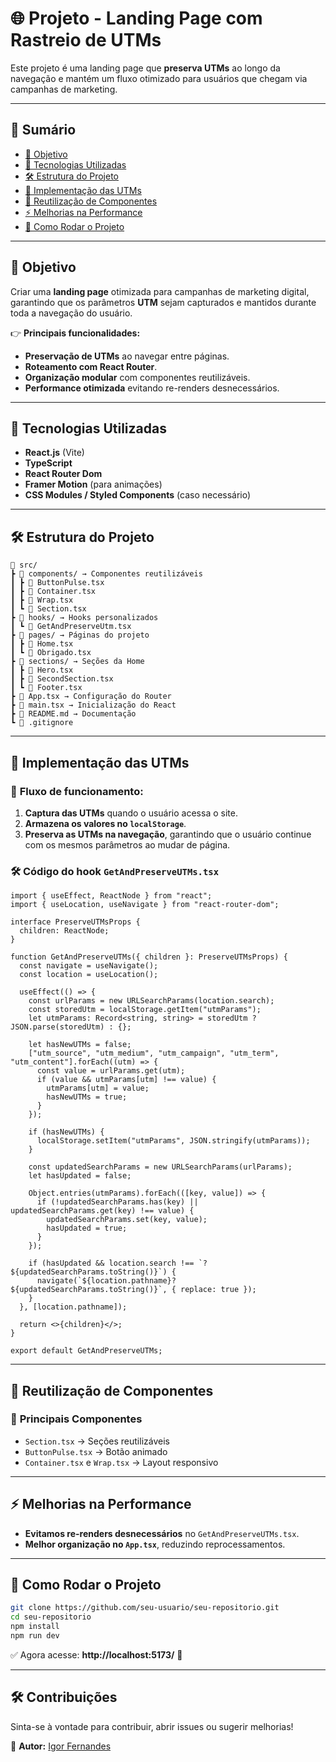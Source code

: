 # 🌐 Projeto - Landing Page com Rastreio de UTMs

Este projeto é uma landing page que **preserva UTMs** ao longo da navegação e mantém um fluxo otimizado para usuários que chegam via campanhas de marketing.

---

## 📌 **Sumário**
- [📌 Objetivo](#-objetivo)
- [🚀 Tecnologias Utilizadas](#-tecnologias-utilizadas)
- [🛠️ Estrutura do Projeto](#️-estrutura-do-projeto)
- [🎯 Implementação das UTMs](#-implementação-das-utms)
- [🔄 Reutilização de Componentes](#-reutilização-de-componentes)
- [⚡ Melhorias na Performance](#-melhorias-na-performance)
- [🚀 Como Rodar o Projeto](#-como-rodar-o-projeto)

---

## 📌 **Objetivo**
Criar uma **landing page** otimizada para campanhas de marketing digital, garantindo que os parâmetros **UTM** sejam capturados e mantidos durante toda a navegação do usuário.

👉 **Principais funcionalidades:**
- **Preservação de UTMs** ao navegar entre páginas.
- **Roteamento com React Router**.
- **Organização modular** com componentes reutilizáveis.
- **Performance otimizada** evitando re-renders desnecessários.

---

## 🚀 **Tecnologias Utilizadas**
- **React.js** (Vite)
- **TypeScript**
- **React Router Dom**
- **Framer Motion** (para animações)
- **CSS Modules / Styled Components** (caso necessário)

---

## 🛠️ **Estrutura do Projeto**
```plaintext
📂 src/
┣ 📂 components/ → Componentes reutilizáveis
┃ ┣ 📜 ButtonPulse.tsx
┃ ┣ 📜 Container.tsx
┃ ┣ 📜 Wrap.tsx
┃ ┗ 📜 Section.tsx
┣ 📂 hooks/ → Hooks personalizados
┃ ┗ 📜 GetAndPreserveUtm.tsx
┣ 📂 pages/ → Páginas do projeto
┃ ┣ 📜 Home.tsx
┃ ┗ 📜 Obrigado.tsx
┣ 📂 sections/ → Seções da Home
┃ ┣ 📜 Hero.tsx
┃ ┣ 📜 SecondSection.tsx
┃ ┗ 📜 Footer.tsx
┣ 📜 App.tsx → Configuração do Router
┣ 📜 main.tsx → Inicialização do React
┣ 📜 README.md → Documentação
┗ 📜 .gitignore
```

---

## 🎯 **Implementação das UTMs**
### 📅 **Fluxo de funcionamento:**
1. **Captura das UTMs** quando o usuário acessa o site.
2. **Armazena os valores no `localStorage`**.
3. **Preserva as UTMs na navegação**, garantindo que o usuário continue com os mesmos parâmetros ao mudar de página.

### 🛠️ **Código do hook `GetAndPreserveUTMs.tsx`**
```tsx
import { useEffect, ReactNode } from "react";
import { useLocation, useNavigate } from "react-router-dom";

interface PreserveUTMsProps {
  children: ReactNode;
}

function GetAndPreserveUTMs({ children }: PreserveUTMsProps) {
  const navigate = useNavigate();
  const location = useLocation();

  useEffect(() => {
    const urlParams = new URLSearchParams(location.search);
    const storedUtm = localStorage.getItem("utmParams");
    let utmParams: Record<string, string> = storedUtm ? JSON.parse(storedUtm) : {};

    let hasNewUTMs = false;
    ["utm_source", "utm_medium", "utm_campaign", "utm_term", "utm_content"].forEach((utm) => {
      const value = urlParams.get(utm);
      if (value && utmParams[utm] !== value) {
        utmParams[utm] = value;
        hasNewUTMs = true;
      }
    });

    if (hasNewUTMs) {
      localStorage.setItem("utmParams", JSON.stringify(utmParams));
    }

    const updatedSearchParams = new URLSearchParams(urlParams);
    let hasUpdated = false;

    Object.entries(utmParams).forEach(([key, value]) => {
      if (!updatedSearchParams.has(key) || updatedSearchParams.get(key) !== value) {
        updatedSearchParams.set(key, value);
        hasUpdated = true;
      }
    });

    if (hasUpdated && location.search !== `?${updatedSearchParams.toString()}`) {
      navigate(`${location.pathname}?${updatedSearchParams.toString()}`, { replace: true });
    }
  }, [location.pathname]);

  return <>{children}</>;
}

export default GetAndPreserveUTMs;
```

---

## 🔄 **Reutilização de Componentes**
### 📅 **Principais Componentes**
- `Section.tsx` → Seções reutilizáveis
- `ButtonPulse.tsx` → Botão animado
- `Container.tsx` e `Wrap.tsx` → Layout responsivo

---

## ⚡ **Melhorias na Performance**
- **Evitamos re-renders desnecessários** no `GetAndPreserveUTMs.tsx`.
- **Melhor organização no `App.tsx`**, reduzindo reprocessamentos.

---

## 🚀 **Como Rodar o Projeto**
```bash
git clone https://github.com/seu-usuario/seu-repositorio.git
cd seu-repositorio
npm install
npm run dev
```
✅ Agora acesse: **http://localhost:5173/** 🚀

---

## 🛠 **Contribuições**
Sinta-se à vontade para contribuir, abrir issues ou sugerir melhorias!

📌 **Autor:** [Igor Fernandes](https://github.com/Fileroxx)

